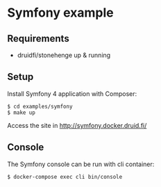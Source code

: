 # Symfony example

## Requirements

- druidfi/stonehenge up & running

## Setup

Install Symfony 4 application with Composer:

```
$ cd examples/symfony
$ make up
```

Access the site in http://symfony.docker.druid.fi/

## Console

The Symfony console can be run with cli container:

```
$ docker-compose exec cli bin/console
```

